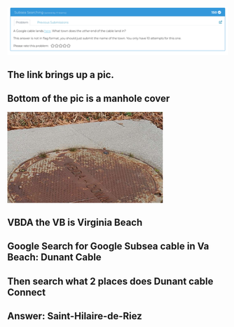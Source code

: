 ![sss](https://github.com/MDaleyJr/Files/blob/main/Subsea%20Searching.png)

## The link brings up a pic.
## Bottom of the pic is a manhole cover 

![sss2](https://github.com/MDaleyJr/Files/blob/main/Subsea%20Searching2.png)

## VBDA the VB is Virginia Beach
## Google Search for Google Subsea cable in Va Beach: Dunant Cable
## Then search what 2 places does Dunant cable Connect
## Answer: Saint-Hilaire-de-Riez
